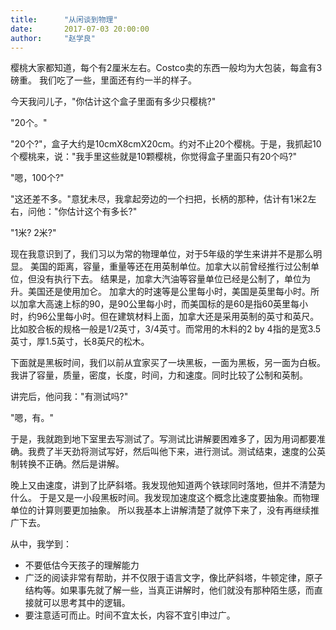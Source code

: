 ```yaml
---
title:      "从闲谈到物理"
date:       2017-07-03 20:00:00
author:     "赵学良"
---
```


樱桃大家都知道，每个有2厘米左右。Costco卖的东西一般均为大包装，每盒有3磅重。
我们吃了一些，里面还有约一半的样子。

今天我问儿子，"你估计这个盒子里面有多少只樱桃?"

"20个。"

"20个?"，盒子大约是10cmX8cmX20cm。约对不止20个樱桃。于是，我抓起10个樱桃来，说："我手里这些就是10颗樱桃，你觉得盒子里面只有20个吗?"

"嗯，100个?"

"这还差不多。"意犹未尽，我拿起旁边的一个扫把，长柄的那种，估计有1米2左右，问他："你估计这个有多长?"

"1米? 2米?"

现在我意识到了，我们习以为常的物理单位，对于5年级的学生来讲并不是那么明显。
美国的距离，容量，重量等还在用英制单位。加拿大以前曾经推行过公制单位，但没有执行下去。
结果是，加拿大汽油等容量单位已经是公制了，单位为升。美国还是使用加仑。
加拿大的时速等是公里每小时，美国是英里每小时。所以加拿大高速上标的90，是90公里每小时，而美国标的是60是指60英里每小时，约96公里每小时。但在建筑材料上面，加拿大还是采用英制的英寸和英尺。比如胶合板的规格一般是1/2英寸，3/4英寸。而常用的木料的2 by 4指的是宽3.5英寸，厚1.5英寸，长8英尺的松木。

下面就是黑板时间，我们以前从宜家买了一块黑板，一面为黑板，另一面为白板。
我讲了容量，质量，密度，长度，时间，力和速度。同时比较了公制和英制。

讲完后，他问我："有测试吗?"

"嗯，有。"

于是，我就跑到地下室里去写测试了。写测试比讲解要困难多了，因为用词都要准确。我费了半天劲将测试写好，然后叫他下来，进行测试。测试结束，速度的公英制转换不正确。然后是讲解。

晚上又由速度，讲到了比萨斜塔。我发现他知道两个铁球同时落地，但并不清楚为什么。
于是又是一小段黑板时间。我发现加速度这个概念比速度要抽象。而物理单位的计算则要更加抽象。
所以我基本上讲解清楚了就停下来了，没有再继续推广下去。

从中，我学到：
- 不要低估今天孩子的理解能力
- 广泛的阅读非常有帮助，并不仅限于语言文字，像比萨斜塔，牛顿定律，原子结构等。如果事先就了解一些，当真正讲解时，他们就没有那种陌生感，而直接就可以思考其中的逻辑。
- 要注意适可而止。时间不宜太长，内容不宜引申过广。
